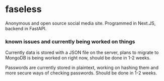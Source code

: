 # faseless
Anonymous and open source social media site. Programmed in Next.JS, backend in FastAPI. 

### known issues and currently being worked on things

Currently data is stored with a JSON file on the server, plans to migrate to MongoDB is being worked on right now, should be done in 1-2 weeks.

Passwords are currently stored in plaintext, working on hashing them and more secure ways of checking passwords. Should be done in 1-2 weeks.
